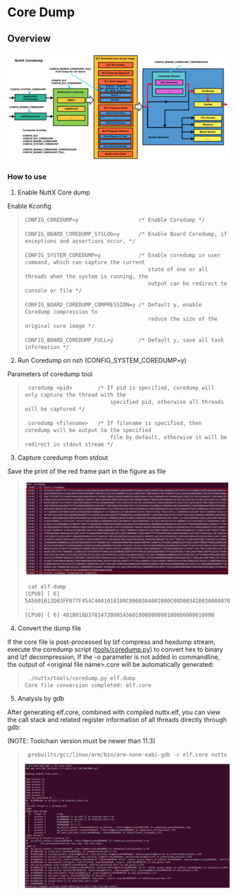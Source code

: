 Core Dump
=========

Overview
--------

![image](image/coredump-overview.png)

### How to use

1.  Enable NuttX Core dump

Enable Kconfig

> ``` {.console}
> CONFIG_COREDUMP=y                   /* Enable Coredump */
>
> CONFIG_BOARD_COREDUMP_SYSLOG=y      /* Enable Board Coredump, if exceptions and assertions occur, */
>
> CONFIG_SYSTEM_COREDUMP=y            /* Enable coredump in user command, which can capture the current
>                                        state of one or all threads when the system is running, the
>                                        output can be redirect to console or file */
>
> CONFIG_BOARD_COREDUMP_COMPRESSION=y /* Default y, enable Coredump compression to
>                                        reduce the size of the original core image */
>
> CONFIG_BOARD_COREDUMP_FULL=y        /* Default y, save all task information */
> ```

2.  Run Coredump on nsh (CONFIG\_SYSTEM\_COREDUMP=y)

Parameters of coredump tool

> ``` {.console}
>  coredump <pid>        /* If pid is specified, coredump will only capture the thread with the
>                            specified pid, otherwise all threads will be captured */
>
>  coredump <filename>   /* If filename is specified, then coredump will be output to the specified
>                            file by default, otherwise it will be redirect in stdout stream */
> ```

3.  Capture coredump from stdout

Save the print of the red frame part in the figure as file

> ![image](image/coredump-hexdump.png)
>
> ``` {.console}
>  cat elf.dump
> [CPU0] [ 6] 5A5601013D03FF077F454C4601010100C0000304002800C00D003420036000070400053400200008200A4000000420030034C024200001D8092004E00200601A
> ...
> [CPU0] [ 6] 401B018D37814720005A5601000800090100006000010000
> ```

4.  Convert the dump file

If the core file is post-processed by lzf compress and hexdump stream,
execute the coredump script
([tools/coredump.py](https://github.com/apache/nuttx/blob/master/tools/coredump.py))
to convert hex to binary and lzf decompression, If the -o parameter is
not added in commandline, the output of \<original file name\>.core will
be automatically generated:

> ``` {.console}
>  ./nuttx/tools/coredump.py elf.dump
> Core file conversion completed: elf.core
> ```

5.  Analysis by gdb

After generating elf.core, combined with compiled nuttx.elf, you can
view the call stack and related register information of all threads
directly through gdb:

(NOTE: Toolchain version must be newer than 11.3)

> ``` {.console}
>  prebuilts/gcc/linux/arm/bin/arm-none-eabi-gdb -c elf.core nuttx
> ```
>
> ![image](image/coredump-gdb.png)
